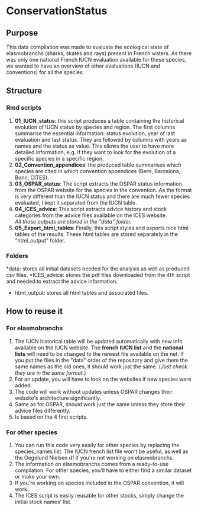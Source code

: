 # ConservationStatus
## Purpose
This data compilation was made to evaluate the ecological state of elasmobranchs (sharks, skates and rays) present in French waters. As there was only one national French IUCN evaluation available for these species, we wanted to have an overview of other evaluations (IUCN and conventions) for all the species.

## Structure 
### Rmd scripts   
1. **01_IUCN_status**: this script produces a table containing the historical evolution of IUCN status by species and region. The first columns summarise the essential information: status evolution, year of last evaluation and last status. They are followed by columns with years as names and the status as value. This allows the user to have more detailed information, e.g. if they want to look for the evolution of a specific species in a specific region.  
2. **02_Convention_appendices**: the produced table summarises which species are cited in which convention appendices (Bern, Barcelona, Bonn, CITES).  
3. **03_OSPAR_status**: The script extracts the OSPAR status information from the OSPAR website for the species in the convention. As the format is very different than the IUCN status and there are much fewer species evaluated, I kept it separated from the IUCN table.  
4. **04_ICES_advice**: This script extracts advice history and stock categories from the advice files available on the ICES website.  
*All those outputs are stored in the "data" folder.*  
5. **05_Export_html_tables**: Finally, this script styles and exports nice html tables of the results. These html tables are stored separately in the "html_output" folder.  

### Folders
*data: stores all initial datasets needed for the analysis as well as produced csv files.
*ICES_advice: stores the pdf files downloaded from the 4th script and needed to extract the advice information.  
* html_output: stores all html tables and associated files.  

## How to reuse it
### For elasmobranchs
1. The IUCN historical table will be updated automatically with new info available on the IUCN website. The **french IUCN list** and the **national lists** will need to be changed to the newest file available on the net. If you put the files in the "data" order of the repository and give them the same names as the old ones, it should work just the same. (*Just check they are in the same format.*)  
2. For an update, you will have to look on the websites if new species were added.  
3. The code will work without updates unless OSPAR changes their website's architecture significantly.  
4. Same as for OSPAR, should work just the same unless they store their advice files differently.  
5. Is based on the 4 first scripts.  

### For other species
1. You can run this code very easily for other species by replacing the species_names list. The IUCN french list file won't be useful, as well as the Oegelund Nielsen df if you're not working on elasmobranchs.  
2. The information on elasmobranchs comes from a ready-to-use compilation. For other species, you'll have to either find a similar dataset or make your own.  
3. If you're working on species included in the OSPAR convention, it will work.  
4. The ICES script is easily reusable for other stocks, simply change the initial stock names' list.
